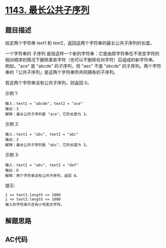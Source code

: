 # [1143. 最长公共子序列](https://leetcode-cn.com/problems/longest-common-subsequence/)

## 题目描述

给定两个字符串 text1 和 text2，返回这两个字符串的最长公共子序列的长度。

一个字符串的 子序列 是指这样一个新的字符串：它是由原字符串在不改变字符的相对顺序的情况下删除某些字符（也可以不删除任何字符）后组成的新字符串。
例如，"ace" 是 "abcde" 的子序列，但 "aec" 不是 "abcde" 的子序列。两个字符串的「公共子序列」是这两个字符串所共同拥有的子序列。

若这两个字符串没有公共子序列，则返回 0。

 

示例 1:

    输入：text1 = "abcde", text2 = "ace" 
    输出：3  
    解释：最长公共子序列是 "ace"，它的长度为 3。

示例 2:

    输入：text1 = "abc", text2 = "abc"
    输出：3
    解释：最长公共子序列是 "abc"，它的长度为 3。

示例 3:

    输入：text1 = "abc", text2 = "def"
    输出：0
    解释：两个字符串没有公共子序列，返回 0。


提示:

    1 <= text1.length <= 1000
    1 <= text2.length <= 1000
    输入的字符串只含有小写英文字符。


## 解题思路

## AC代码